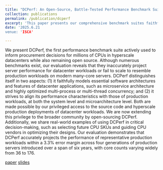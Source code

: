 ```yaml
---
title: "DCPerf: An Open-Source, Battle-Tested Performance Benchmark Suite for Datacenter Workloads"
collection: publications
permalink: /publication/dcperf
excerpt: 'This paper presents our comprehensive benchmark suites faithfully representing Meta's datacenter workloads at all levels (software architecture, software metrics, architectural and micro-architectural metrics, etc.). [paper]() [slides]()'
date: '2025.6.21
venue: 'ISCA'

---
```


We present DCPerf, the first performance benchmark suite actively used to inform procurement decisions for millions of CPUs in hyperscale datacenters while also remaining open source. Although numerous benchmarks exist, our evaluation reveals that they inaccurately project server performance for datacenter workloads or fail to scale to resemble production workloads on modern many-core servers. DCPerf distinguishes itself in two aspects: (1) it faithfully models essential software architectures and features of datacenter applications, such as microservice architecture and highly optimized multi-process or multi-thread concurrency; and (2) it strives to align its performance characteristics with those of production workloads, at both the system level and microarchitecture level. Both are made possible by our privileged access to the source code and hyperscale production deployments of datacenter workloads. We are now extending this privilege to the broader community by open-sourcing DCPerf. Additionally, we share real-world examples of using DCPerf in critical decision-making, such as selecting future CPU SKUs and guiding CPU vendors in optimizing their designs. Our evaluation demonstrates that DCPerf accurately projects the performance of representative production workloads within a 3.3% error margin across four generations of production servers introduced over a span of six years, with core counts varying widely from 36 to 176.

[paper]() [slides]()